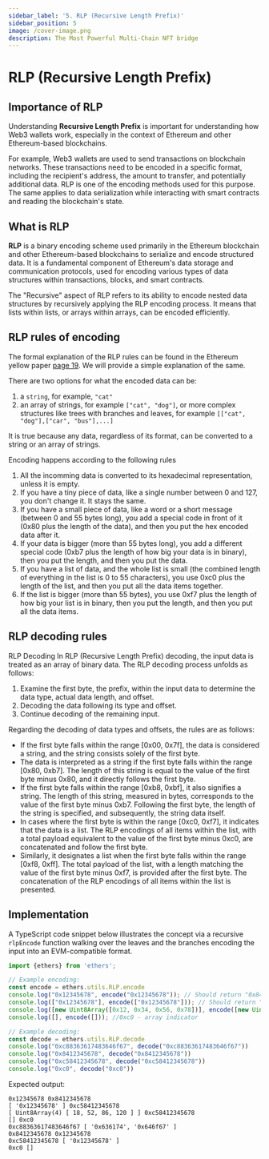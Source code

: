 ```yaml
---
sidebar_label: '5. RLP (Recursive Length Prefix)'
sidebar_position: 5
image: /cover-image.png
description: The Most Powerful Multi-Chain NFT bridge
---
```


# RLP (Recursive Length Prefix)

## Importance of RLP

Understanding **Recursive Length Prefix** is important for understanding how Web3 wallets work, especially in the context of Ethereum and other Ethereum-based blockchains. 

For example, Web3 wallets are used to send transactions on blockchain networks. These transactions need to be encoded in a specific format, including the recipient's address, the amount to transfer, and potentially additional data. RLP is one of the encoding methods used for this purpose. The same applies to data serialization while interacting with smart contracts and reading the blockchain's state.

## What is RLP

**RLP** is a binary encoding scheme used primarily in the Ethereum blockchain and other Ethereum-based blockchains to serialize and encode structured data. It is a fundamental component of Ethereum's data storage and communication protocols, used for encoding various types of data structures within transactions, blocks, and smart contracts.

The "Recursive" aspect of RLP refers to its ability to encode nested data structures by recursively applying the RLP encoding process. It means that lists within lists, or arrays within arrays, can be encoded efficiently.

## RLP rules of encoding

The formal explanation of the RLP rules can be found in the Ethereum yellow paper [page 19](https://ethereum.github.io/yellowpaper/paper.pdf#page=19). We will provide a simple explanation of the same.

There are two options for what the encoded data can be:

1. a `string`, for example, `"cat"`
2. an array of strings, for example `["cat", "dog"]`, or more complex structures like trees with branches and leaves, for example `[["cat", "dog"],["car", "bus"],...]`

It is true because any data, regardless of its format, can be converted to a string or an array of strings.

Encoding happens according to the following rules

1. All the incomming data is converted to its hexadecimal representation, unless it is empty.
2. If you have a tiny piece of data, like a single number between 0 and 127, you don't change it. It stays the same.
3. If you have a small piece of data, like a word or a short message (between 0 and 55 bytes long), you add a special code in front of it (0x80 plus the length of the data), and then you put the hex encoded data after it.
4. If your data is bigger (more than 55 bytes long), you add a different special code (0xb7 plus the length of how big your data is in binary), then you put the length, and then you put the data.
5. If you have a list of data, and the whole list is small (the combined length of everything in the list is 0 to 55 characters), you use 0xc0 plus the length of the list, and then you put all the data items together.
6. If the list is bigger (more than 55 bytes), you use 0xf7 plus the length of how big your list is in binary, then you put the length, and then you put all the data items.

## RLP decoding rules

RLP Decoding In RLP (Recursive Length Prefix) decoding, the input data is treated as an array of binary data. The RLP decoding process unfolds as follows:
1. Examine the first byte, the prefix, within the input data to determine the data type, actual data length, and offset.
2. Decoding the data following its type and offset.
3. Continue decoding of the remaining input.

Regarding the decoding of data types and offsets, the rules are as follows:
- If the first byte falls within the range [0x00, 0x7f], the data is considered a string, and the string consists solely of the first byte.
- The data is interpreted as a string if the first byte falls within the range [0x80, 0xb7]. The length of this string is equal to the value of the first byte minus 0x80, and it directly follows the first byte.
- If the first byte falls within the range [0xb8, 0xbf], it also signifies a string. The length of this string, measured in bytes, corresponds to the value of the first byte minus 0xb7. Following the first byte, the length of the string is specified, and subsequently, the string data itself.
- In cases where the first byte is within the range [0xc0, 0xf7], it indicates that the data is a list. The RLP encodings of all items within the list, with a total payload equivalent to the value of the first byte minus 0xc0, are concatenated and follow the first byte.
- Similarly, it designates a list when the first byte falls within the range [0xf8, 0xff]. The total payload of the list, with a length matching the value of the first byte minus 0xf7, is provided after the first byte. The concatenation of the RLP encodings of all items within the list is presented.

## Implementation

A TypeScript code snippet below illustrates the concept via a recursive `rlpEncode` function walking over the leaves and the branches encoding the input into an EVM-compatible format.

```ts title="TypeScript example"
import {ethers} from 'ethers';

// Example encoding:
const encode = ethers.utils.RLP.encode
console.log("0x12345678", encode("0x12345678")); // Should return "0x8412345678"
console.log(["0x12345678"], encode(["0x12345678"])); // Should return "0xc58412345678"
console.log([new Uint8Array([0x12, 0x34, 0x56, 0x78])], encode([new Uint8Array([0x12, 0x34, 0x56, 0x78])])); // 0xc58412345678
console.log([], encode([])); //0xc0 - array indicator

// Example decoding:
const decode = ethers.utils.RLP.decode
console.log("0xc88363617483646f67", decode("0xc88363617483646f67"))
console.log("0x8412345678", decode("0x8412345678"))
console.log("0xc58412345678", decode("0xc58412345678"))
console.log("0xc0", decode("0xc0"))
```

Expected output:

```shell
0x12345678 0x8412345678
[ '0x12345678' ] 0xc58412345678
[ Uint8Array(4) [ 18, 52, 86, 120 ] ] 0xc58412345678
[] 0xc0
0xc88363617483646f67 [ '0x636174', '0x646f67' ]
0x8412345678 0x12345678
0xc58412345678 [ '0x12345678' ]
0xc0 []
```